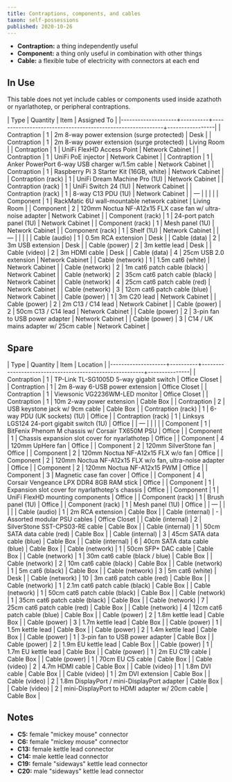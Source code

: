 ```yaml
---
title: Contraptions, components, and cables
taxon: self-possessions
published: 2020-10-26
---
```


- **Contraption:** a thing independently useful
- **Component:** a thing only useful in combination with other things
- **Cable:** a flexible tube of electricity with connectors at each end

In Use
------

This table does not yet include cables or components used inside
azathoth or nyarlathotep, or peripheral contraptions.

| Type               | Quantity | Item                                                       | Assigned To     |
|--------------------+----------+------------------------------------------------------------+-----------------|
| Contraption        |        1 | 2m 8-way power extension (surge protected)                 | Desk            |
| Contraption        |        1 | 2m 8-way power extension (surge protected)                 | Living Room     |
| Contraption        |        1 | UniFi FlexHD Access Point                                  | Network Cabinet |
| Contraption        |        1 | UniFi PoE injector                                         | Network Cabinet |
| Contraption        |        1 | Anker PowerPort 6-way USB charger w/1.5m cable             | Network Cabinet |
| Contraption        |        1 | Raspberry Pi 3 Starter Kit (16GB, white)                   | Network Cabinet |
| Contraption (rack) |        1 | UniFi Dream Machine Pro (1U)                               | Network Cabinet |
| Contraption (rack) |        1 | UniFi Switch 24 (1U)                                       | Network Cabinet |
| Contraption (rack) |        1 | 8-way C13 PDU (1U)                                         | Network Cabinet |
| &mdash;            |          |                                                            |                 |
| Component          |        1 | RackMatic 6U wall-mountable network cabinet                | Living Room     |
| Component          |        2 | 120mm Noctua NF-A12x15 FLX case fan w/ ultra-noise adapter | Network Cabinet |
| Component (rack)   |        1 | 24-port patch panel (1U)                                   | Network Cabinet |
| Component (rack)   |        1 | Mesh panel (1U)                                            | Network Cabinet |
| Component (rack)   |        1 | Shelf (1U)                                                 | Network Cabinet |
| &mdash;            |          |                                                            |                 |
| Cable (audio)      |        1 | 0.5m RCA extension                                         | Desk            |
| Cable (data)       |        2 | 3m USB extension                                           | Desk            |
| Cable (power)      |        2 | 3m kettle lead                                             | Desk            |
| Cable (video)      |        2 | 3m HDMI cable                                              | Desk            |
| Cable (data)       |        4 | 25cm USB 2.0 extension                                     | Network Cabinet |
| Cable (network)    |        1 | 1.5m cat6 (white)                                          | Network Cabinet |
| Cable (network)    |        2 | 1m cat6 patch cable (black)                                | Network Cabinet |
| Cable (network)    |        2 | 35cm cat6 patch cable (black)                              | Network Cabinet |
| Cable (network)    |        4 | 25cm cat6 patch cable (red)                                | Network Cabinet |
| Cable (network)    |        3 | 12cm cat6 patch cable (blue)                               | Network Cabinet |
| Cable (power)      |        1 | 3m C20 lead                                                | Network Cabinet |
| Cable (power)      |        2 | 2m C13 / C14 lead                                          | Network Cabinet |
| Cable (power)      |        2 | 50cm C13 / C14 lead                                        | Network Cabinet |
| Cable (power)      |        2 | 3-pin fan to USB power adapter                             | Network Cabinet |
| Cable (power)      |        3 | C14 / UK mains adapter w/ 25cm cable                       | Network Cabinet |


Spare
-----

| Type               | Quantity | Item                                                    | Location      |
|--------------------+----------+---------------------------------------------------------+---------------|
| Contraption        |        1 | TP-Link TL-SG1005D 5-way gigabit switch                 | Office Closet |
| Contraption        |        1 | 2m 8-way 6-USB power extension                          | Office Closet |
| Contraption        |        1 | Viewsonic VG2236WM-LED monitor                          | Office Closet |
| Contraption        |        1 | 10m 2-way power extension                               | Cable Box     |
| Contraption        |        2 | USB keystone jack w/ 9cm cable                          | Cable Box     |
| Contraption (rack) |        1 | 6-way PDU (UK sockets) (1U)                             | Office        |
| Contraption (rack) |        1 | Linksys LGS124 24-port gigabit switch (1U)              | Office        |
| &mdash;            |          |                                                         |               |
| Component          |        1 | BitFenix Phenom M chassis w/ Corsair TX650M PSU         | Office        |
| Component          |        1 | Chassis expansion slot cover for nyarlathotep           | Office        |
| Component          |        4 | 120mm UpHere fan                                        | Office        |
| Component          |        2 | 120mm SilverStone fan                                   | Office        |
| Component          |        2 | 120mm Noctua NF-A12x15 FLX w/o fan                      | Office        |
| Component          |        2 | 120mm Noctua NF-A12x15 FLX w/o fan, ultra-noise adapter | Office        |
| Component          |        2 | 120mm Noctua NF-A12x15 PWM                              | Office        |
| Component          |        3 | Magnetic case fan cover                                 | Office        |
| Component          |        4 | Corsair Vengeance LPX DDR4 8GB RAM stick                | Office        |
| Component          |        1 | Expansion slot cover for nyarlathotep's chassis         | Office        |
| Component          |        1 | UniFi FlexHD mounting components                        | Office        |
| Component (rack)   |        1 | Brush panel (1U)                                        | Office        |
| Component (rack)   |        1 | Mesh panel (1U)                                         | Office        |
| &mdash;            |          |                                                         |               |
| Cable (audio)      |        1 | 2m RCA extension                                        | Cable Box     |
| Cable (internal)   |        - | Assorted modular PSU cables                             | Office Closet |
| Cable (internal)   |        2 | SilverStone SST-CPS03-RE cable                          | Cable Box     |
| Cable (internal)   |        1 | 50cm SATA data cable (red)                              | Cable Box     |
| Cable (internal)   |        3 | 45cm SATA data cable (blue)                             | Cable Box     |
| Cable (internal)   |        6 | 40cm SATA data cable (blue)                             | Cable Box     |
| Cable (network)    |        1 | 50cm SFP+ DAC cable                                     | Cable Box     |
| Cable (network)    |        1 | 30m cat6 cable (black / blue)                           | Cable Box     |
| Cable (network)    |        2 | 10m cat6 cable (black)                                  | Cable Box     |
| Cable (network)    |        1 | 5m cat6 (black)                                         | Cable Box     |
| Cable (network)    |        3 | 5m cat6 (white)                                         | Desk          |
| Cable (network)    |       10 | 3m cat6 patch cable (red)                               | Cable Box     |
| Cable (network)    |        1 | 2.1m cat6 patch cable (black)                           | Cable Box     |
| Cable (network)    |        1 | 50cm cat6 patch cable (black)                           | Cable Box     |
| Cable (network)    |        1 | 35cm cat6 patch cable (black)                           | Cable Box     |
| Cable (network)    |        7 | 25cm cat6 patch cable (red)                             | Cable Box     |
| Cable (network)    |        4 | 12cm cat6 patch cable (blue)                            | Cable Box     |
| Cable (power)      |        2 | 1.8m kettle lead                                        | Cable Box     |
| Cable (power)      |        3 | 1.7m kettle lead                                        | Cable Box     |
| Cable (power)      |        1 | 1.5m kettle lead                                        | Cable Box     |
| Cable (power)      |        2 | 1.4m kettle lead                                        | Cable Box     |
| Cable (power)      |        1 | 3-pin fan to USB power adapter                          | Cable Box     |
| Cable (power)      |        2 | 1.9m EU kettle lead                                     | Cable Box     |
| Cable (power)      |        1 | 1.7m EU kettle lead                                     | Cable Box     |
| Cable (power)      |        1 | 2m EU C19 cable                                         | Cable Box     |
| Cable (power)      |        1 | 70cm EU C5 cable                                        | Cable Box     |
| Cable (video)      |        2 | 4.7m HDMI cable                                         | Cable Box     |
| Cable (video)      |        1 | 1.8m DVI cable                                          | Cable Box     |
| Cable (video)      |        1 | 2m DVI extension                                        | Cable Box     |
| Cable (video)      |        2 | 1.8m DisplayPort / mini-DisplayPort adapter             | Cable Box     |
| Cable (video)      |        2 | mini-DisplayPort to HDMI adapter w/ 20cm cable          | Cable Box     |


Notes
-----

- **C5:** female "mickey mouse" connector
- **C6:** female "mickey mouse" connector
- **C13:** female kettle lead connector
- **C14:** male kettle lead connector
- **C19:** female "sideways" kettle lead connector
- **C20:** male "sideways" kettle lead connector
